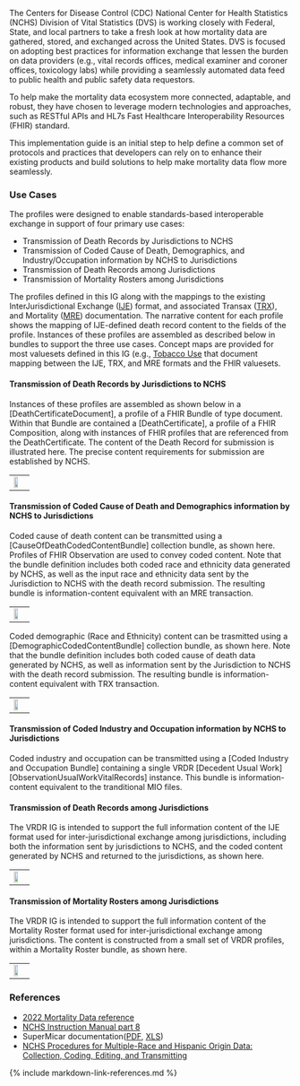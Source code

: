 The Centers for Disease Control (CDC) National Center for Health Statistics (NCHS) Division of Vital Statistics (DVS) is working closely with Federal, State, and local partners to take a fresh look at how mortality data are gathered, stored, and exchanged across the United States. DVS is focused on adopting best practices for information exchange that lessen the burden on data providers (e.g., vital records offices, medical examiner and coroner offices, toxicology labs) while providing a seamlessly automated data feed to public health and public safety data requestors.

To help make the mortality data ecosystem more connected, adaptable, and robust, they have chosen to leverage modern technologies and approaches, such as RESTful APIs and HL7s Fast Healthcare Interoperability Resources (FHIR) standard.

This implementation guide is an initial step to help define a common set of protocols and practices that developers can rely on to enhance their existing products and build solutions to help make mortality data flow more seamlessly.

### Use Cases
The profiles were designed to enable standards-based interoperable exchange in support of four primary use cases:
* Transmission of Death Records by Jurisdictions to NCHS
* Transmission of Coded Cause of Death, Demographics, and Industry/Occupation information by NCHS to Jurisdictions
* Transmission of Death Records among Jurisdictions
* Transmission of Mortality Rosters among Jurisdictions

The profiles defined in this IG along with the mappings to the existing InterJurisdictional Exchange ([IJE](IJE_File_Layouts_and_FHIR_Mapping_24-06-21.csv)) format, and associated Transax ([TRX](https://www.cdc.gov/nchs/data/dvs/2003tin.pdf)), and Mortality ([MRE](https://www.cdc.gov/nchs/data/dvs/200XMOR_web_with%20clearance%20revisions-acc.pdf)) documentation.  The narrative content for each profile shows the mapping of IJE-defined death record content to the fields of the profile.  Instances of these profiles are assembled as described below in bundles to support the three use cases.  Concept maps are provided for most valuesets defined in this IG (e.g., [Tobacco Use](ConceptMap-ContributoryTobaccoUseCM.html) that document mapping between the IJE, TRX, and MRE formats and the FHIR valuesets.

#### Transmission of Death Records by Jurisdictions to NCHS
Instances of these profiles are assembled as shown below in a [DeathCertificateDocument], a profile of a FHIR Bundle of type document.  Within that Bundle are contained a [DeathCertificate], a profile of a FHIR Composition, along with instances of FHIR profiles that are referenced from the DeathCertificate.  The content of the Death Record for submission is illustrated here.  The precise content requirements for submission are established by NCHS.
<center>
<table><tr><td><img src="Slide20.png" style="width:60%;"/></td></tr></table>
</center>

#### Transmission of Coded Cause of Death and Demographics information by NCHS to Jurisdictions
Coded cause of death content can be transmitted using a [CauseOfDeathCodedContentBundle] collection bundle, as shown here.  Profiles of FHIR Observation are used to convey coded content. Note that the bundle definition includes both coded race and ethnicity data generated by NCHS, as well as the input race and ethnicity data sent by the Jurisdiction to NCHS with the death record submission.  The resulting bundle is information-content equivalent with an MRE transaction.
<center>
<table><tr><td><img src="Slide21.png" style="width:60%;"/></td></tr></table>
</center>
Coded demographic (Race and Ethnicity) content can be trasmitted using a [DemographicCodedContentBundle] collection bundle, as shown here. Note that the bundle definition includes both coded cause of death data generated by NCHS, as well as information sent by the Jurisdiction to NCHS with the death record submission.  The resulting bundle is information-content equivalent with TRX transaction.
<center>
<table><tr><td><img src="Slide22.png" style="width:60%;"/></td></tr></table>
</center>

#### Transmission of Coded Industry and Occupation information by NCHS to Jurisdictions
Coded industry and occupation can be transmitted using a [Coded Industry and Occupation Bundle] containing a single VRDR [Decedent Usual Work][ObservationUsualWorkVitalRecords] instance.  This bundle is information-content equivalent to the tranditional MIO files.

#### Transmission of Death Records among Jurisdictions
The VRDR IG is intended to support the full information content of the IJE format used for inter-jurisdictional exchange among jurisdictions, including both the information sent by jurisdictions to NCHS, and the coded content generated by NCHS and returned to the jurisdictions, as shown here.
<center>
<table><tr><td><img src="Slide23.png" style="width:60%;"/></td></tr></table>
</center>

#### Transmission of Mortality Rosters among Jurisdictions
The VRDR IG is intended to support the full information content of the Mortality Roster format used for inter-jurisdictional exchange among jurisdictions.  The content is constructed from a small set of VRDR profiles, within a Mortality Roster bundle, as shown here.
<center>
<table><tr><td><img src="Slide24.png" style="width:60%;"/></td></tr></table>
</center>

### References
* [2022 Mortality Data reference](https://r20.rs6.net/tn.jsp?f=001u-eBMBj0UGlhPdHxUU_w_MafJMX_8rYmjFZga3pBUoUhwcUSSzMK5lw-ncpe9c1_OCJdI66kcNI-ILEyJKT9ILqF6v3RMIxQHe-k9-IYCzq96MQmC3sO0FgIOhAgnvf_zF7l6N4k8lCQjzRnFuzO-UmCFtlHJpOYd3fjY2Cw2StY-TA-wVQOw320Sj_WyhIuq2H9GPAtpsuuBkomxjl6jizGiL_Ql0yOwjp-cUjTOTA=&c=hrGtL9tmvJ1DKGpbzqPuF3KvUpFVK0qchygyr7StLU1Sluvl9ZBcLg==&ch=hptEZrbFDWPJdXxXwQsrUk7F-lUko-MpszM6NS4g8yVkg29mqPQHXA==)
* [NCHS Instruction Manual part 8](https://www.cdc.gov/nchs/data/dvs/IMP8_2014.pdf)
* SuperMicar documentation([PDF](https://www.cdc.gov/nchs/data/dvs/2003s10.pdf), [XLS](https://www.cdc.gov/nchs/data/dvs/2003_May16.xls))
* [NCHS Procedures for Multiple-Race and Hispanic Origin Data: Collection, Coding, Editing, and Transmitting](https://www.cdc.gov/nchs/data/dvs/Multiple_race_documentation_5-10-04.pdf)

{% include markdown-link-references.md %}